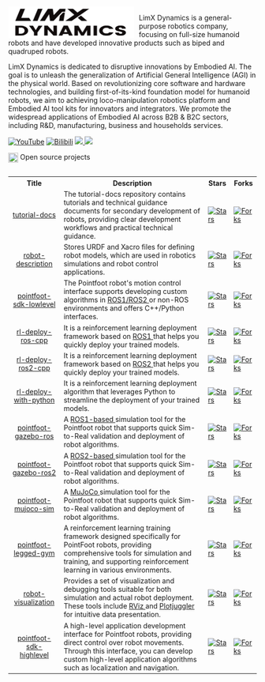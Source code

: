 <img src="doc/logo.png" width="255" height="64" style="float: left; margin-right: 10px;">

LimX Dynamics is a general-purpose robotics company, focusing on full-size humanoid robots and have developed innovative products such as biped and quadruped robots.

LimX Dynamics is dedicated to disruptive innovations by Embodied AI. The goal is to unleash the generalization of Artificial General Intelligence (AGI) in the physical world. Based on revolutionizing core software and hardware technologies, and building first-of-its-kind foundation model for humanoid robots, we aim to achieving loco-manipulation robotics platform and Embodied AI tool kits for innovators and integrators. We promote the widespread applications of Embodied AI across B2B & B2C sectors, including R&D, manufacturing, business and households services. 

[![YouTube](https://img.shields.io/badge/YouTube-ff0000?style=flat&logo=youtube&logoColor=white)](https://www.youtube.com/@LimXDynamics/featured)
[![Bilibili](https://img.shields.io/badge/-bilibili-ff69b4?style=flat&labelColor=ff69b4&logo=bilibili&logoColor=white)](https://space.bilibili.com/1172054289)
<a href="https://github.com/limxdynamics">
<img src="https://badges.strrl.dev/years/limxdynamics?style=flat-square&logo=github">
</a>
<a href="https://github.com/limxdynamics?tab=repositories">
<img src="https://badges.strrl.dev/repos/limxdynamics?style=flat-square&logo=github">
</a>


<table><tbody>

<div>
    <img src="https://149753425.v2.pressablecdn.com/wp-content/uploads/2009/06/osi_symbol_100X100_0.png" width="20" height="20" style="display:inline-block; vertical-align:top;">
    <span style="display:inline-block; vertical-align:top;">Open source projects</span> 
</div>

<!-- <tr><td colspan="1" rowspan="4"> -->

<table class="table table-striped table-bordered table-vcenter"/>
    <tbody>
    <tr><th> Title </th> <th>Description</th> <th>Stars</th> <th>Forks</th></tr>
    <tr>
        <td align="center" ><a href="https://github.com/limxdynamics/tutorial-docs"> tutorial-docs </a></td>
        <td> The tutorial-docs repository contains tutorials and technical guidance documents for secondary development of robots, providing clear development workflows and practical technical guidance. </td>
        <td><a href="https://github.com/limxdynamics/tutorial-docs"><img alt="Stars" src="https://img.shields.io/github/stars/limxdynamics/tutorial-docs?style=flat-square"/></a></td>
        <td><a href="https://github.com/limxdynamics/tutorial-docs"><img alt="Forks" src="https://img.shields.io/github/forks/limxdynamics/tutorial-docs?style=flat-square"/></a></td>
    </tr>
    <tr>
        <td align="center" ><a href="https://github.com/limxdynamics/robot-description"> robot-description </a></td>
        <td> Stores URDF and Xacro files for defining robot models, which are used in robotics simulations and robot control applications. </td>
        <td><a href="https://github.com/limxdynamics/robot-description"><img alt="Stars" src="https://img.shields.io/github/stars/limxdynamics/robot-description?style=flat-square"/></a></td>
        <td><a href="https://github.com/limxdynamics/robot-description"><img alt="Forks" src="https://img.shields.io/github/forks/limxdynamics/robot-description?style=flat-square"/></a></td>
    </tr>
    <tr>
        <td align="center" ><a href="https://github.com/limxdynamics/pointfoot-sdk-lowlevel"> pointfoot-sdk-lowlevel </a></td>
        <td> The Pointfoot robot's motion control interface supports developing custom algorithms in <a href="https://www.ros.org"> ROS1/ROS2 </a> or non-ROS environments and offers C++/Python interfaces. </td>
        <td><a href="https://github.com/limxdynamics/pointfoot-sdk-lowlevel"><img alt="Stars" src="https://img.shields.io/github/stars/limxdynamics/pointfoot-sdk-lowlevel?style=flat-square"/></a></td>
        <td><a href="https://github.com/limxdynamics/pointfoot-sdk-lowlevel"><img alt="Forks" src="https://img.shields.io/github/forks/limxdynamics/pointfoot-sdk-lowlevel?style=flat-square"/></a></td>
    </tr>
    <tr>
        <td align="center" ><a href="https://github.com/limxdynamics/rl-deploy-ros-cpp"> rl-deploy-ros-cpp </a></td>
        <td> It is a reinforcement learning deployment framework based on <a href="https://www.ros.org"> ROS1 </a> that helps you quickly deploy your trained models. </td>
        <td><a href="https://github.com/limxdynamics/rl-deploy-ros-cpp"><img alt="Stars" src="https://img.shields.io/github/stars/limxdynamics/rl-deploy-ros-cpp?style=flat-square"/></a></td>
        <td><a href="https://github.com/limxdynamics/rl-deploy-ros-cpp"><img alt="Forks" src="https://img.shields.io/github/forks/limxdynamics/rl-deploy-ros-cpp?style=flat-square"/></a></td>
    </tr>
    <tr>
        <td align="center" ><a href="https://github.com/limxdynamics/rl-deploy-ros2-cpp"> rl-deploy-ros2-cpp </a></td>
        <td> It is a reinforcement learning deployment framework based on <a href="https://www.ros.org"> ROS2 </a> that helps you quickly deploy your trained models. </td>
        <td><a href="https://github.com/limxdynamics/rl-deploy-ros2-cpp"><img alt="Stars" src="https://img.shields.io/github/stars/limxdynamics/rl-deploy-ros2-cpp?style=flat-square"/></a></td>
        <td><a href="https://github.com/limxdynamics/rl-deploy-ros2-cpp"><img alt="Forks" src="https://img.shields.io/github/forks/limxdynamics/rl-deploy-ros2-cpp?style=flat-square"/></a></td>
    </tr>
    <tr>
        <td align="center" ><a href="https://github.com/limxdynamics/rl-deploy-with-python"> rl-deploy-with-python </a></td>
        <td> It is a reinforcement learning deployment algorithm that leverages Python to streamline the deployment of your trained models. </td>
        <td><a href="https://github.com/limxdynamics/rl-deploy-with-python"><img alt="Stars" src="https://img.shields.io/github/stars/limxdynamics/rl-deploy-with-python?style=flat-square"/></a></td>
        <td><a href="https://github.com/limxdynamics/rl-deploy-with-python"><img alt="Forks" src="https://img.shields.io/github/forks/limxdynamics/rl-deploy-with-python?style=flat-square"/></a></td>
    </tr>
    <tr>
        <td align="center" ><a href="https://github.com/limxdynamics/pointfoot-gazebo-ros"> pointfoot-gazebo-ros </a></td>
        <td> A <a href="https://www.ros.org"> ROS1-based </a> simulation tool for the Pointfoot robot that supports quick Sim-to-Real validation and deployment of robot algorithms. </td>
        <td><a href="https://github.com/limxdynamics/pointfoot-gazebo-ros"><img alt="Stars" src="https://img.shields.io/github/stars/limxdynamics/pointfoot-gazebo-ros?style=flat-square"/></a></td>
        <td><a href="https://github.com/limxdynamics/pointfoot-gazebo-ros"><img alt="Forks" src="https://img.shields.io/github/forks/limxdynamics/pointfoot-gazebo-ros?style=flat-square"/></a></td>
    </tr>
    <tr>
        <td align="center" ><a href="https://github.com/limxdynamics/pointfoot-gazebo-ros2"> pointfoot-gazebo-ros2 </a></td>
        <td> A <a href="https://www.ros.org"> ROS2-based </a> simulation tool for the Pointfoot robot that supports quick Sim-to-Real validation and deployment of robot algorithms. </td>
        <td><a href="https://github.com/limxdynamics/pointfoot-gazebo-ros2"><img alt="Stars" src="https://img.shields.io/github/stars/limxdynamics/pointfoot-gazebo-ros2?style=flat-square"/></a></td>
        <td><a href="https://github.com/limxdynamics/pointfoot-gazebo-ros2"><img alt="Forks" src="https://img.shields.io/github/forks/limxdynamics/pointfoot-gazebo-ros2?style=flat-square"/></a></td>
    </tr>
    <tr>
        <td align="center" ><a href="https://github.com/limxdynamics/pointfoot-mujoco-sim.git"> pointfoot-mujoco-sim </a></td>
        <td> A <a href="https://mujoco.org"> MuJoCo </a> simulation tool for the Pointfoot robot that supports quick Sim-to-Real validation and deployment of robot algorithms. </td>
        <td><a href="https://github.com/limxdynamics/pointfoot-mujoco-sim.git"><img alt="Stars" src="https://img.shields.io/github/stars/limxdynamics/pointfoot-mujoco-sim?style=flat-square"/></a></td>
        <td><a href="https://github.com/limxdynamics/pointfoot-mujoco-sim.git"><img alt="Forks" src="https://img.shields.io/github/forks/limxdynamics/pointfoot-mujoco-sim?style=flat-square"/></a></td>
    </tr>
    <tr>
        <td align="center" ><a href="https://github.com/limxdynamics/pointfoot-legged-gym"> pointfoot-legged-gym </a></td>
        <td> A reinforcement learning training framework designed specifically for PointFoot robots, 
        providing comprehensive tools for simulation and training, and supporting reinforcement learning in various environments. </td>
        <td><a href="https://github.com/limxdynamics/pointfoot-legged-gym"><img alt="Stars" src="https://img.shields.io/github/stars/limxdynamics/pointfoot-legged-gym?style=flat-square"/></a></td>
        <td><a href="https://github.com/limxdynamics/pointfoot-legged-gym"><img alt="Forks" src="https://img.shields.io/github/forks/limxdynamics/pointfoot-legged-gym?style=flat-square"/></a></td>
    </tr>
    <tr>
        <td align="center" ><a href="https://github.com/limxdynamics/robot-visualization"> robot-visualization </a></td>
        <td> Provides a set of visualization and debugging tools suitable for both simulation and actual robot deployment. 
        These tools include <a href="https://wiki.ros.org/rviz"> RViz </a> and <a href="https://plotjuggler.io"> Plotjuggler </a> for intuitive data presentation. </td>
        <td><a href="https://github.com/limxdynamics/robot-visualization"><img alt="Stars" src="https://img.shields.io/github/stars/limxdynamics/robot-visualization?style=flat-square"/></a></td>
        <td><a href="https://github.com/limxdynamics/robot-visualization"><img alt="Forks" src="https://img.shields.io/github/forks/limxdynamics/robot-visualization?style=flat-square"/></a></td>
    </tr>
    <tr>
        <td align="center" ><a href="https://github.com/limxdynamics/pointfoot-sdk-highlevel"> pointfoot-sdk-highlevel </a></td>
        <td> A high-level application development interface for Pointfoot robots, providing direct control over robot movements. 
        Through this interface, you can develop custom high-level application algorithms such as localization and navigation. </td>
        <td><a href="https://github.com/limxdynamics/pointfoot-sdk-highlevel"><img alt="Stars" src="https://img.shields.io/github/stars/limxdynamics/pointfoot-sdk-highlevel?style=flat-square"/></a></td>
        <td><a href="https://github.com/limxdynamics/pointfoot-sdk-highlevel"><img alt="Forks" src="https://img.shields.io/github/forks/limxdynamics/pointfoot-sdk-highlevel?style=flat-square"/></a></td>
    </tr>
    </tbody>
</table>
